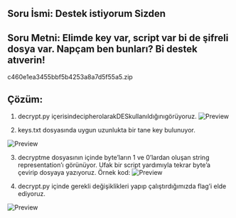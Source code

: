 

## Soru İsmi: Destek istiyorum Sizden

## Soru Metni: Elimde key var, script var bi de şifreli dosya var. Napçam ben bunları? Bi destek atıverin!
c460e1ea3455bbf5b4253a8a7d5f55a5.zip

## Çözüm: 
1. decrypt.py içerisindecipherolarakDESkullanıldığınıgörüyoruz.
![Preview](https://github.com/stmctf/stmctf17/blob/master/CRYPTO/DestekIstiyorumSizden/destek1.png)

2. keys.txt dosyasında uygun uzunlukta bir tane key bulunuyor.

![Preview](https://github.com/stmctf/stmctf17/blob/master/CRYPTO/DestekIstiyorumSizden/destek2.png)

3. decryptme dosyasının içinde byte’ların 1 ve 0’lardan oluşan string representation’ı görünüyor. Ufak bir script yardımıyla tekrar byte’a çevirip dosyaya yazıyoruz. Örnek kod:
![Preview](https://github.com/stmctf/stmctf17/blob/master/CRYPTO/DestekIstiyorumSizden/destek3.png)

4. decrypt.py içinde gerekli değişiklikleri yapıp çalıştırdığımızda flag’i elde ediyoruz.

![Preview](https://github.com/stmctf/stmctf17/blob/master/CRYPTO/DestekIstiyorumSizden/destek4.png)
